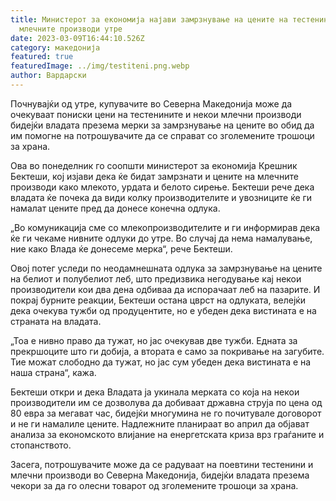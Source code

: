 ```yaml
---
title: Министерот за економија најави замрзнување на цените на тестенините и
  млечните производи утре
date: 2023-03-09T16:44:10.526Z
category: македонија
featured: true
featuredImage: ../img/testiteni.png.webp
author: Вардарски
---
```


Почнувајќи од утре, купувачите во Северна Македонија може да очекуваат пониски цени на тестенините и некои млечни производи бидејќи владата презема мерки за замрзнување на цените во обид да им помогне на потрошувачите да се справат со зголемените трошоци за храна.

Ова во понеделник го соопшти министерот за економија Крешник Бектеши, кој изјави дека ќе бидат замрзнати и цените на млечните производи како млекото, урдата и белото сирење. Бектеши рече дека владата ќе почека да види колку производителите и увозниците ќе ги намалат цените пред да донесе конечна одлука.

„Во комуникација сме со млекопроизводителите и ги информирав дека ќе ги чекаме нивните одлуки до утре. Во случај да нема намалување, ние како Влада ќе донесеме мерка“, рече Бектеши.

Овој потег уследи по неодамнешната одлука за замрзнување на цените на белиот и полубелиот леб, што предизвика негодување кај некои производители кои два дена одбиваа да испорачаат леб на пазарите. И покрај бурните реакции, Бектеши остана цврст на одлуката, велејќи дека очекува тужби од продуцентите, но е убеден дека вистината е на страната на владата.

„Тоа е нивно право да тужат, но јас очекував две тужби. Едната за прекршоците што ги добија, а втората е само за покривање на загубите. Тие можат слободно да тужат, но јас сум убеден дека вистината е на наша страна“, кажа.

Бектеши откри и дека Владата ја укинала мерката со која на некои производители им се дозволува да добиваат државна струја по цена од 80 евра за мегават час, бидејќи многумина не го почитувале договорот и не ги намалиле цените. Надлежните планираат во април да објават анализа за економското влијание на енергетската криза врз граѓаните и стопанството.

Засега, потрошувачите може да се радуваат на поевтини тестенини и млечни производи во Северна Македонија, бидејќи владата презема чекори за да го олесни товарот од зголемените трошоци за храна.
